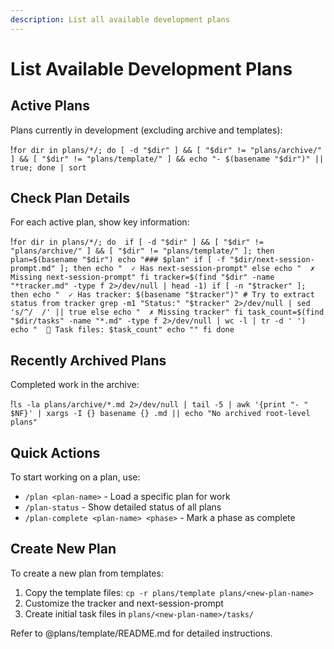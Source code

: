 ```yaml
---
description: List all available development plans
---
```


# List Available Development Plans

## Active Plans
Plans currently in development (excluding archive and templates):

!`for dir in plans/*/; do [ -d "$dir" ] && [ "$dir" != "plans/archive/" ] && [ "$dir" != "plans/template/" ] && echo "- $(basename "$dir")" || true; done | sort`

## Check Plan Details
For each active plan, show key information:

!`for dir in plans/*/; do 
    if [ -d "$dir" ] && [ "$dir" != "plans/archive/" ] && [ "$dir" != "plans/template/" ]; then
        plan=$(basename "$dir")
        echo "### $plan"
        if [ -f "$dir/next-session-prompt.md" ]; then
            echo "  ✓ Has next-session-prompt"
        else
            echo "  ✗ Missing next-session-prompt"
        fi
        tracker=$(find "$dir" -name "*tracker.md" -type f 2>/dev/null | head -1)
        if [ -n "$tracker" ]; then
            echo "  ✓ Has tracker: $(basename "$tracker")"
            # Try to extract status from tracker
            grep -m1 "Status:" "$tracker" 2>/dev/null | sed 's/^/  /' || true
        else
            echo "  ✗ Missing tracker"
        fi
        task_count=$(find "$dir/tasks" -name "*.md" -type f 2>/dev/null | wc -l | tr -d ' ')
        echo "  📝 Task files: $task_count"
        echo ""
    fi
done`

## Recently Archived Plans
Completed work in the archive:

!`ls -la plans/archive/*.md 2>/dev/null | tail -5 | awk '{print "- " $NF}' | xargs -I {} basename {} .md || echo "No archived root-level plans"`

## Quick Actions

To start working on a plan, use:
- `/plan <plan-name>` - Load a specific plan for work
- `/plan-status` - Show detailed status of all plans
- `/plan-complete <plan-name> <phase>` - Mark a phase as complete

## Create New Plan

To create a new plan from templates:
1. Copy the template files: `cp -r plans/template plans/<new-plan-name>`
2. Customize the tracker and next-session-prompt
3. Create initial task files in `plans/<new-plan-name>/tasks/`

Refer to @plans/template/README.md for detailed instructions.